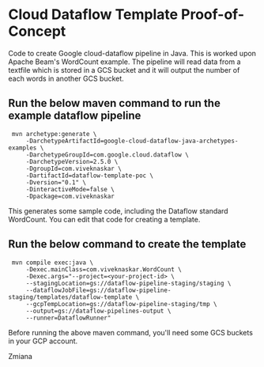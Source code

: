 # Cloud Dataflow Template Proof-of-Concept

Code to create Google cloud-dataflow pipeline in Java. This is worked upon Apache Beam's WordCount example. The pipeline will read data from a textfile which is stored in a GCS bucket and it will output the number of each words in another GCS bucket.

## Run the below maven command to run the example dataflow pipeline

```
 mvn archetype:generate \
     -DarchetypeArtifactId=google-cloud-dataflow-java-archetypes-examples \
     -DarchetypeGroupId=com.google.cloud.dataflow \
     -DarchetypeVersion=2.5.0 \
     -DgroupId=com.viveknaskar \
     -DartifactId=dataflow-template-poc \
     -Dversion="0.1" \
     -DinteractiveMode=false \
     -Dpackage=com.viveknaskar
 ```
    
 This generates some sample code, including the Dataflow standard WordCount. You can edit that code for creating a template.
 
 ## Run the below command to create the template
 
 ```
  mvn compile exec:java \
      -Dexec.mainClass=com.viveknaskar.WordCount \
      -Dexec.args="--project=<your-project-id> \
      --stagingLocation=gs://dataflow-pipeline-staging/staging \
      --dataflowJobFile=gs://dataflow-pipeline-staging/templates/dataflow-template \
      --gcpTempLocation=gs://dataflow-pipeline-staging/tmp \
      --output=gs://dataflow-pipelines-output \
      --runner=DataflowRunner"
  ```
    
  Before running the above maven command, you'll need some GCS buckets in your GCP account.
  
Zmiana 